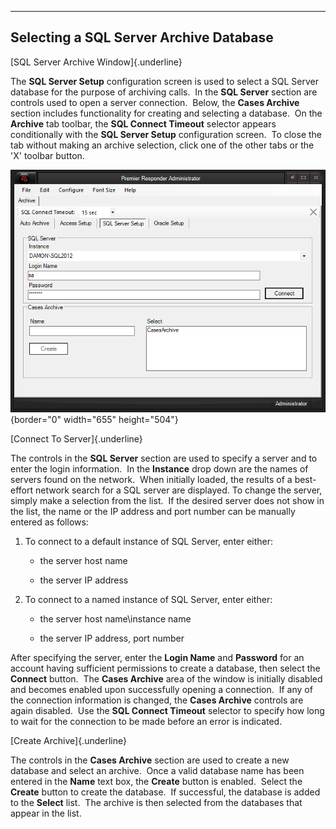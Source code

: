   ---------------------------------------------
  **Selecting a SQL Server Archive Database**
  ---------------------------------------------

[SQL Server Archive Window]{.underline}

The **SQL Server Setup** configuration screen is used to select a SQL
Server database for the purpose of archiving calls.  In the **SQL
Server** section are controls used to open a server connection.  Below,
the **Cases Archive** section includes functionality for creating and
selecting a database.  On the **Archive** tab toolbar, the **SQL Connect
Timeout** selector appears conditionally with the **SQL Server Setup**
configuration screen.  To close the tab without making an archive
selection, click one of the other tabs or the \'X\' toolbar button.

![](Case%20Archive%20SQL_files/image001.png){border="0" width="655"
height="504"}

[Connect To Server]{.underline}

The controls in the **SQL Server** section are used to specify a server
and to enter the login information.  In the **Instance** drop down are
the names of servers found on the network.  When initially loaded, the
results of a best-effort network search for a SQL server are displayed.
To change the server, simply make a selection from the list.  If the
desired server does not show in the list, the name or the IP address and
port number can be manually entered as follows:

1.  To connect to a default instance of SQL Server, enter either:

    -   the server host name

    -   the server IP address

2.  To connect to a named instance of SQL Server, enter either:

    -   the server host name\\instance name

    -   the server IP address, port number

After specifying the server, enter the **Login Name** and **Password**
for an account having sufficient permissions to create a database, then
select the **Connect** button.  The **Cases Archive** area of the window
is initially disabled and becomes enabled upon successfully opening a
connection.  If any of the connection information is changed, the
**Cases Archive** controls are again disabled.  Use the **SQL Connect
Timeout** selector to specify how long to wait for the connection to be
made before an error is indicated.

[Create Archive]{.underline}

The controls in the **Cases Archive** section are used to create a new
database and select an archive.  Once a valid database name has been
entered in the **Name** text box, the **Create** button is enabled. 
Select the **Create** button to create the database.  If successful, the
database is added to the **Select** list.  The archive is then selected
from the databases that appear in the list.
